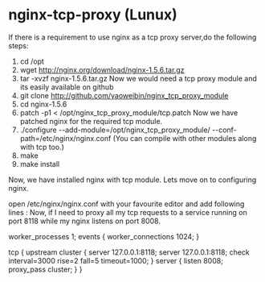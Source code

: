 # nginx-tcp-proxy (Lunux)
If there is a requirement to use nginx as a tcp proxy server,do the following steps:

1) cd /opt
2) wget http://nginx.org/download/nginx-1.5.6.tar.gz
3) tar -xvzf nginx-1.5.6.tar.gz
Now we would need a tcp proxy module and its easily available on github 
4) git clone http://github.com/yaoweibin/nginx_tcp_proxy_module
5) cd nginx-1.5.6
6) patch -p1 < /opt/nginx_tcp_proxy_module/tcp.patch
Now we have patched nginx for the required tcp module.
7) ./configure --add-module=/opt/nginx_tcp_proxy_module/  --conf-path=/etc/nginx/nginx.conf 
(You can compile with other modules along with tcp too.)
8) make 
9) make install

Now, we have installed nginx with tcp module.
Lets move on to configuring nginx.

open /etc/nginx/nginx.conf with your favourite editor and add following lines :
Now, if I need to proxy all my tcp requests to a service running on port 8118 while my nginx listens on port 8008.

worker_processes 1;
events {
	worker_connections 1024;
}

tcp {
	upstream cluster {
	server 127.0.0.1:8118;
	server 127.0.0.1:8118;
	check interval=3000 rise=2 fall=5 timeout=1000;
	}
server {
	listen 8008;
	proxy_pass cluster;
	}
}
